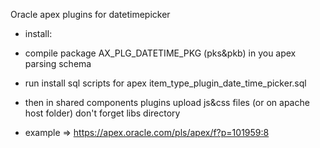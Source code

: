 Oracle apex plugins for datetimepicker
- install:
- compile package AX_PLG_DATETIME_PKG (pks&pkb) in you apex parsing schema
- run install sql scripts for apex item_type_plugin_date_time_picker.sql
- then in shared components plugins upload js&css files (or on apache host folder) don't forget libs directory

- example => https://apex.oracle.com/pls/apex/f?p=101959:8



